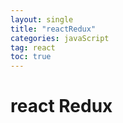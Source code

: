 ```yaml
---
layout: single
title: "reactRedux"
categories: javaScript
tag: react
toc: true
---
```


# react Redux

